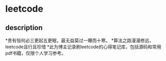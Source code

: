 # leetcode
## description
*贵有恒何必三更起五更眠，最无益莫过一曝而十寒。
*算法之路漫漫修远，leetcode且行且珍惜
*此为博主记录刷leetcode的心得笔记库，包括源码和常用pdf书籍，仅限个人学习参考。
